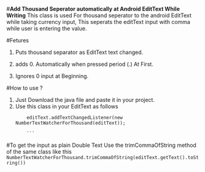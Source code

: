 #**Add Thousand Seperator automatically at Android EditText While Writing**
This class is used For thousand seperator to the android EditText while taking currency input, 
This seperats the editText input with comma while user is entering the value.

#Fetures

 1. Puts thousand separator as EditText text changed.

 2. adds 0. Automatically when pressed period (.) At First.

 3. Ignores 0 input at Beginning.
 
#How to use ?
 1. Just Download the java file and paste it in your project.
 2. Use this class in your EditText as follows
     ```
         editText.addTextChangedListener(new NumberTextWatcherForThousand(editText));
         
         ```

#To get the input as plain Double Text
 Use the trimCommaOfString method of the same class like this
     ```
     NumberTextWatcherForThousand.trimCommaOfString(editText.getText().toString())
     ```
